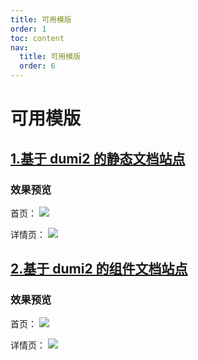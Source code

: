 ```yaml
---
title: 可用模版
order: 1
toc: content
nav:
  title: 可用模版
  order: 6
---
```


# 可用模版

## [1.基于 dumi2 的静态文档站点](https://www.npmjs.com/package/@enode/dumi2-docs)


### 效果预览

首页：
![](https://imagev2.xmcdn.com/storages/bcc6-audiofreehighqps/18/BE/GKwRIaIIOkoQAAEKzAIdBMAQ.png)

详情页：
![](https://imagev2.xmcdn.com/storages/4092-audiofreehighqps/F2/50/GMCoOR8IOkoRAABYIAIdBMBe.png)


## [2.基于 dumi2 的组件文档站点](https://www.npmjs.com/package/@enode/component-template)

### 效果预览

首页：
![](https://imagev2.xmcdn.com/storages/bcc6-audiofreehighqps/18/BE/GKwRIaIIOkoQAAEKzAIdBMAQ.png)

详情页：
![](https://imagev2.xmcdn.com/storages/4092-audiofreehighqps/F2/50/GMCoOR8IOkoRAABYIAIdBMBe.png)
